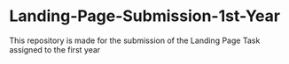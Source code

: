 # Landing-Page-Submission-1st-Year
This repository is made for the submission of the Landing Page Task assigned to the first year 
